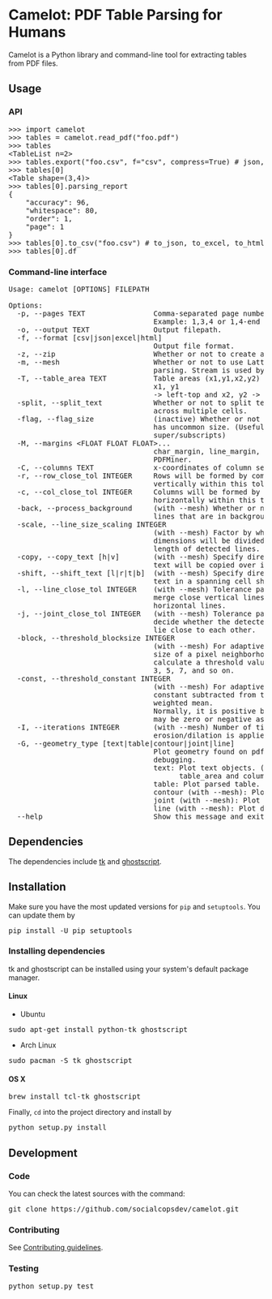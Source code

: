 # Camelot: PDF Table Parsing for Humans

Camelot is a Python library and command-line tool for extracting tables from PDF files.

## Usage

### API

<pre>
>>> import camelot
>>> tables = camelot.read_pdf("foo.pdf")
>>> tables
&lt;TableList n=2&gt;
>>> tables.export("foo.csv", f="csv", compress=True) # json, excel, html
>>> tables[0]
&lt;Table shape=(3,4)&gt;
>>> tables[0].parsing_report
{
    "accuracy": 96,
    "whitespace": 80,
    "order": 1,
    "page": 1
}
>>> tables[0].to_csv("foo.csv") # to_json, to_excel, to_html
>>> tables[0].df
</pre>

### Command-line interface

<pre>
Usage: camelot [OPTIONS] FILEPATH

Options:
  -p, --pages TEXT                Comma-separated page numbers to parse.
                                  Example: 1,3,4 or 1,4-end
  -o, --output TEXT               Output filepath.
  -f, --format [csv|json|excel|html]
                                  Output file format.
  -z, --zip                       Whether or not to create a ZIP archive.
  -m, --mesh                      Whether or not to use Lattice method of
                                  parsing. Stream is used by default.
  -T, --table_area TEXT           Table areas (x1,y1,x2,y2) to process.
                                  x1, y1
                                  -> left-top and x2, y2 -> right-bottom
  -split, --split_text            Whether or not to split text if it spans
                                  across multiple cells.
  -flag, --flag_size              (inactive) Whether or not to flag text which
                                  has uncommon size. (Useful to detect
                                  super/subscripts)
  -M, --margins &lt;FLOAT FLOAT FLOAT&gt;...
                                  char_margin, line_margin, word_margin for
                                  PDFMiner.
  -C, --columns TEXT              x-coordinates of column separators.
  -r, --row_close_tol INTEGER     Rows will be formed by combining text
                                  vertically within this tolerance.
  -c, --col_close_tol INTEGER     Columns will be formed by combining text
                                  horizontally within this tolerance.
  -back, --process_background     (with --mesh) Whether or not to process
                                  lines that are in background.
  -scale, --line_size_scaling INTEGER
                                  (with --mesh) Factor by which the page
                                  dimensions will be divided to get smallest
                                  length of detected lines.
  -copy, --copy_text [h|v]        (with --mesh) Specify direction in which
                                  text will be copied over in a spanning cell.
  -shift, --shift_text [l|r|t|b]  (with --mesh) Specify direction in which
                                  text in a spanning cell should flow.
  -l, --line_close_tol INTEGER    (with --mesh) Tolerance parameter used to
                                  merge close vertical lines and close
                                  horizontal lines.
  -j, --joint_close_tol INTEGER   (with --mesh) Tolerance parameter used to
                                  decide whether the detected lines and points
                                  lie close to each other.
  -block, --threshold_blocksize INTEGER
                                  (with --mesh) For adaptive thresholding,
                                  size of a pixel neighborhood that is used to
                                  calculate a threshold value for the pixel:
                                  3, 5, 7, and so on.
  -const, --threshold_constant INTEGER
                                  (with --mesh) For adaptive thresholding,
                                  constant subtracted from the mean or
                                  weighted mean.
                                  Normally, it is positive but
                                  may be zero or negative as well.
  -I, --iterations INTEGER        (with --mesh) Number of times for
                                  erosion/dilation is applied.
  -G, --geometry_type [text|table|contour|joint|line]
                                  Plot geometry found on pdf page for
                                  debugging.
                                  text: Plot text objects. (Useful to get
                                        table_area and columns coordinates)
                                  table: Plot parsed table.
                                  contour (with --mesh): Plot detected rectangles.
                                  joint (with --mesh): Plot detected line intersections.
                                  line (with --mesh): Plot detected lines.
  --help                          Show this message and exit.
</pre>

## Dependencies

The dependencies include [tk](https://wiki.tcl.tk/3743) and [ghostscript](https://www.ghostscript.com/).

## Installation

Make sure you have the most updated versions for `pip` and `setuptools`. You can update them by

<pre>
pip install -U pip setuptools
</pre>

### Installing dependencies

tk and ghostscript can be installed using your system's default package manager.

#### Linux

* Ubuntu

<pre>
sudo apt-get install python-tk ghostscript
</pre>

* Arch Linux

<pre>
sudo pacman -S tk ghostscript
</pre>

#### OS X

<pre>
brew install tcl-tk ghostscript
</pre>

Finally, `cd` into the project directory and install by

<pre>
python setup.py install
</pre>

## Development

### Code

You can check the latest sources with the command:

<pre>
git clone https://github.com/socialcopsdev/camelot.git
</pre>

### Contributing

See [Contributing guidelines]().

### Testing

<pre>
python setup.py test
</pre>